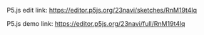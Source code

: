 P5.js edit link: https://editor.p5js.org/23navi/sketches/RnM19t4lq

P5.js demo link: https://editor.p5js.org/23navi/full/RnM19t4lq
